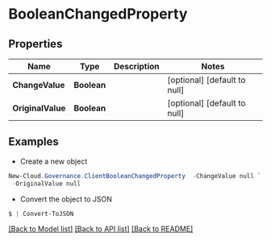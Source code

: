 # BooleanChangedProperty
## Properties

Name | Type | Description | Notes
------------ | ------------- | ------------- | -------------
**ChangeValue** | **Boolean** |  | [optional] [default to null]
**OriginalValue** | **Boolean** |  | [optional] [default to null]

## Examples

- Create a new object
```powershell
New-Cloud.Governance.ClientBooleanChangedProperty  -ChangeValue null `
 -OriginalValue null
```

- Convert the object to JSON
```powershell
$ | Convert-ToJSON
```


[[Back to Model list]](../README.md#documentation-for-models) [[Back to API list]](../README.md#documentation-for-api-endpoints) [[Back to README]](../README.md)

